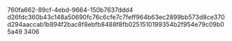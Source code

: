 760fa662-89cf-4ebd-9664-150b7637ddd4
d26fdc360b43c148a50690fc76c6cfe7c7feff964b63ec2899bb573d8ce370d294aaccab1b894f2bac8f8ebfb8488f8fb0251510199354b2f954e79c09b05a49
3406
